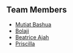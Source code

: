 ## Team Members

-  [Mutiat Bashua](https://github.com/MutiatBash)
-  [Bolaji](https://github.com/toomanyfishb)
-  [Beatrice Ajah](https://github.com/Onyiajah)
-  [Priscilla](https://github.com/Pazil24)
